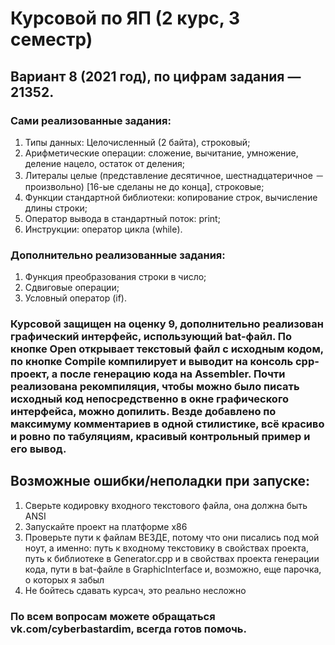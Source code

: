 # Курсовой по ЯП (2 курс, 3 семестр)
## Вариант 8 (2021 год), по цифрам задания — 21352.
### Сами реализованные задания:
  1. Типы данных: Целочисленный (2 байта), строковый;
  2. Арифметические операции: сложение, вычитание, умножение, деление нацело, остаток от деления;
  3. Литералы целые (представление десятичное, шестнадцатеричное － произвольно) [16-ые сделаны не до конца], строковые;
  4. Функции стандартной библиотеки: копирование строк, вычисление длины строки;
  5. Оператор вывода в стандартный поток: print;
  6. Инструкции: оператор цикла (while).

### Дополнительно реализованные задания: 
  1. Функция преобразования строки в число;
  2. Сдвиговые операции;
  3. Условный оператор (if).

### Курсовой защищен на оценку 9, дополнительно реализован графический интерфейс, использующий bat-файл. По кнопке Open открывает текстовый файл с исходным кодом, по кнопке Compile компилирует и выводит на консоль cpp-проект, а после генерацию кода на Assembler. Почти реализована рекомпиляция, чтобы можно было писать исходный код непосредственно в окне графического интерфейса, можно допилить. Везде добавлено по максимуму комментариев в одной стилистике, всё красиво и ровно по табуляциям, красивый контрольный пример и его вывод.
## Возможные ошибки/неполадки при запуске:
  1. Сверьте кодировку входного текстового файла, она должна быть ANSI
  2. Запускайте проект на платформе x86
  3. Проверьте пути к файлам ВЕЗДЕ, потому что они писались под мой ноут, а именно: путь к входному текстовику в свойствах проекта, путь к библиотеке в Generator.cpp и в свойствах проекта генерации кода, пути в bat-файле в GraphicInterface и, возможно, еще парочка, о которых я забыл
  4. Не бойтесь сдавать курсач, это реально несложно

### По всем вопросам можете обращаться vk.com/cyberbastardim, всегда готов помочь.
